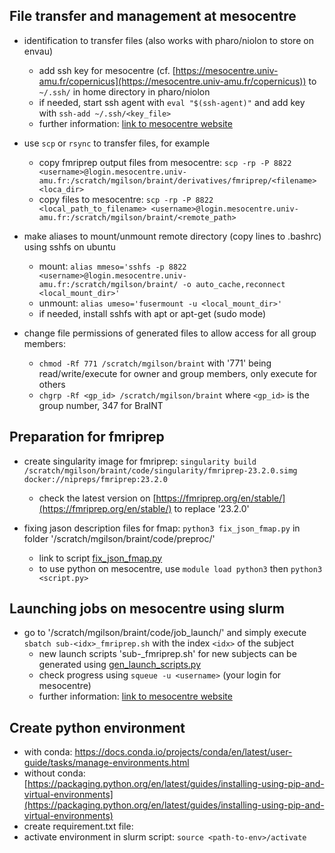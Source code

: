 

## File transfer and management at mesocentre

- identification to transfer files (also works with pharo/niolon to store on envau)
    - add ssh key for mesocentre (cf. [https://mesocentre.univ-amu.fr/copernicus](https://mesocentre.univ-amu.fr/copernicus)) to `~/.ssh/` in home directory in pharo/niolon
    - if needed, start ssh agent with `eval "$(ssh-agent)"` and add key with `ssh-add ~/.ssh/<key_file>`
    - further information: [link to mesocentre website](https://mesocentre.univ-amu.fr/connexion/)

- use `scp` or `rsync` to transfer files, for example
    - copy fmriprep output files from mesocentre: `scp -rp -P 8822 <username>@login.mesocentre.univ-amu.fr:/scratch/mgilson/braint/derivatives/fmriprep/<filename> <loca_dir>`
    - copy files to mesocentre: `scp -rp -P 8822 <local_path_to_filename> <username>@login.mesocentre.univ-amu.fr:/scratch/mgilson/braint/<remote_path>`

- make aliases to mount/unmount remote directory (copy lines to .bashrc) using sshfs on ubuntu
    - mount: `alias mmeso='sshfs -p 8822 <username>@login.mesocentre.univ-amu.fr:/scratch/mgilson/braint/ -o auto_cache,reconnect <local_mount_dir>'`
    - unmount: `alias umeso='fusermount -u <local_mount_dir>'`
    - if needed, install sshfs with apt or apt-get (sudo mode)

- change file permissions of generated files to allow access for all group members:
    - `chmod -Rf 771 /scratch/mgilson/braint` with '771' being read/write/execute for owner and group members, only execute for others
    - `chgrp -Rf <gp_id> /scratch/mgilson/braint` where `<gp_id>` is the group number, 347 for BraINT

## Preparation for fmriprep

- create singularity image for fmriprep: `singularity build /scratch/mgilson/braint/code/singularity/fmriprep-23.2.0.simg docker://nipreps/fmriprep:23.2.0`
    - check the latest version on [https://fmriprep.org/en/stable/](https://fmriprep.org/en/stable/) to replace '23.2.0'

- fixing jason description files for fmap: `python3 fix_json_fmap.py` in folder '/scratch/mgilson/braint/code/preproc/'
    - link to script [fix_json_fmap.py](https://github.com/brainets/multimodal_MRI_analysis/blob/main/preproc/fix_json_fmap.py)
    - to use python on mesocentre, use `module load python3` then `python3 <script.py>`

## Launching jobs on mesocentre using slurm

- go to '/scratch/mgilson/braint/code/job_launch/' and simply execute `sbatch sub-<idx>_fmriprep.sh` with the index `<idx>` of the subject
    - new launch scripts 'sub-<idx>_fmriprep.sh' for new subjects can be generated using [gen_launch_scripts.py](https://github.com/brainets/multimodal_MRI_analysis/blob/main/preproc/gen_launch_scripts.py)
    - check progress using `squeue -u <username>` (your login for mesocentre)
    - further information: [link to mesocentre website](https://mesocentre.univ-amu.fr/slurm/)
    
## Create python environment

- with conda: https://docs.conda.io/projects/conda/en/latest/user-guide/tasks/manage-environments.html
- without conda: [https://packaging.python.org/en/latest/guides/installing-using-pip-and-virtual-environments](https://packaging.python.org/en/latest/guides/installing-using-pip-and-virtual-environments)
- create requirement.txt file: 
- activate environment in slurm script: `source <path-to-env>/activate`


